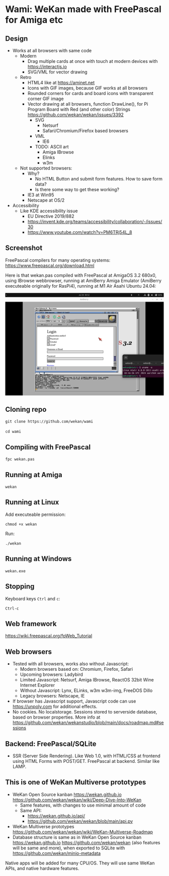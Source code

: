 # Wami: WeKan made with FreePascal for Amiga etc

## Design

- Works at all browsers with same code
  - Modern
    - Drag multiple cards at once with touch at modern devices with https://interactjs.io
    - SVG/VML for vector drawing
  - Retro
    - HTML4 like at https://aminet.net
    - Icons with GIF images, because GIF works at all browsers
    - Rounded corners for cards and board icons with transparent corner GIF image
    - Vector drawing at all browsers, function DrawLine(), for Pi Program Board with Red (and other color) Strings https://github.com/wekan/wekan/issues/3392
      - SVG
        - Netsurf
        - Safari/Chromium/Firefox based browsers
      - VML
        - IE6
      - TODO: ASCII art
        - Amiga IBrowse
        - Elinks
        - w3m
   - Not supported browsers:
     - Why?
       - No HTML Button and submit form features. How to save form data?
       - Is there some way to get these working?
     - IE3 at Win95
     - Netscape at OS/2
- Accessibility
  - Like KDE accessibility issue
    - EU Directive 2019/882
    - https://invent.kde.org/teams/accessibility/collaboration/-/issues/30
    - https://www.youtube.com/watch?v=PM6TRj54L_8

## Screenshot

FreePascal compilers for many operating systems:
https://www.freepascal.org/download.html

Here is that wekan.pas compiled with FreePascal at
AmigaOS 3.2 680x0, using IBrowse webbrowser,
running at AmiBerry Amiga Emulator
(AmiBerry executeable originally for RasPi4),
running at M1 Air Asahi Ubuntu 24.04:

![screenshot](screenshot.png)

## Cloning repo

```
git clone https://github.com/wekan/wami

cd wami
```

## Compiling with FreePascal

```
fpc wekan.pas
```

## Running at Amiga

```
wekan
```

## Running at Linux

Add executeable permission:
```
chmod +x wekan
```

Run:
```
./wekan
```

## Running at Windows

```
wekan.exe
```

## Stopping

Keyboard keys `Ctrl` and `c`:

```
Ctrl-c
```

## Web framework

https://wiki.freepascal.org/fpWeb_Tutorial

## Web browsers

- Tested with all browsers, works also without Javascript:
  - Modern browsers based on: Chromium, Firefox, Safari
  - Upcoming browsers: Ladybird
  - Limited Javascript: Netsurf, Amiga IBrowse, ReactOS 32bit Wine Internet Explorer
  - Without Javascript: Lynx, ELinks, w3m w3m-img, FreeDOS Dillo
  - Legacy browsers: Netscape, IE
- If browser has Javascript support, Javascript code can use https://unpoly.com for additional effects.
- No cookies. No localstorage. Sessions stored to serverside database, based on browser properties. More info at https://github.com/wekan/wekanstudio/blob/main/docs/roadmap.md#sessions

## Backend: FreePascal/SQLite

- SSR (Server Side Rendering). Like Web 1.0, with HTML/CSS at frontend
  using HTML Forms with POST/GET. FreePascal at backend. Similar like LAMP.

## This is one of WeKan Multiverse prototypes

- WeKan Open Source kanban https://wekan.github.io https://github.com/wekan/wekan/wiki/Deep-Dive-Into-WeKan
  - Same features, with changes to use minimal amount of code
  - Same API:
    - https://wekan.github.io/api/ 
    - https://github.com/wekan/wekan/blob/main/api.py
- WeKan Multiverse prototypes https://github.com/wekan/wekan/wiki/WeKan-Multiverse-Roadmap
- Database structure is same as in WeKan Open Source kanban https://wekan.github.io https://github.com/wekan/wekan (also features will be same and more),
  when exported to SQLite with https://github.com/wekan/minio-metadata

Native apps will be added for many CPU/OS. They will use same WeKan APIs, and native hardware features.
